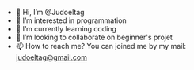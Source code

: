 - 👋 Hi, I’m @Judoeltag
- 👀 I’m interested in programmation
- 🌱 I’m currently learning coding
- 💞️ I’m looking to collaborate on beginner's projet
- 📫 How to reach me? You can joined me by my mail: judoeltag@gmail.com

<!---
Judoeltag/Judoeltag is a ✨ special ✨ repository because its `README.md` (this file) appears on your GitHub profile.
You can click the Preview link to take a look at your changes.
--->
